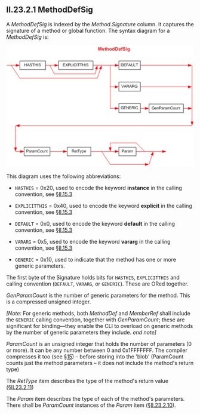 ## II.23.2.1 MethodDefSig

A _MethodDefSig_ is indexed by the _Method_._Signature_ column. It captures the signature of a method or global function. The syntax diagram for a _MethodDefSig_ is:

 ![](ii.23.2.1-methoddefsig-figure-1.png)

This diagram uses the following abbreviations:

 * `HASTHIS` = 0x20, used to encode the keyword **instance** in the calling convention, see §[II.15.3](#todo-missing-hyperlink)

 * `EXPLICITTHIS` = 0x40, used to encode the keyword **explicit** in the calling convention, see §[II.15.3](#todo-missing-hyperlink)

 * `DEFAULT` = 0x0, used to encode the keyword **default** in the calling convention, see §[II.15.3](#todo-missing-hyperlink)

 * `VARARG` = 0x5, used to encode the keyword **vararg** in the calling convention, see §[II.15.3](#todo-missing-hyperlink)

 * `GENERIC` = 0x10, used to indicate that the method has one or more generic parameters.

The first byte of the Signature holds bits for `HASTHIS`, `EXPLICITTHIS` and calling convention (`DEFAULT`, `VARARG`, or `GENERIC`). These are ORed together.

_GenParamCount_ is the number of generic parameters for the method. This is a compressed unsigned integer.

_[Note:_ For generic methods, both _MethodDef_ and _MemberRef_ shall include the `GENERIC` calling convention, together with _GenParamCount_; these are significant for binding&mdash;they enable the CLI to overload on generic methods by the number of generic parameters they include. _end note]_

_ParamCount_ is an unsigned integer that holds the number of parameters (0 or more). It can be any number between 0 and 0x1FFFFFFF.  The compiler compresses it too (see §[15](#todo-missing-hyperlink)) &ndash; before storing into the 'blob' (ParamCount counts just the method parameters &ndash; it does not include the method's return type)

The _RetType_ item describes the type of the method's return value (§[II.23.2.11](#todo-missing-hyperlink))

The _Param_ item describes the type of each of the method's parameters. There shall be _ParamCount_ instances of the _Param_ item (§[II.23.2.10](#todo-missing-hyperlink)).
